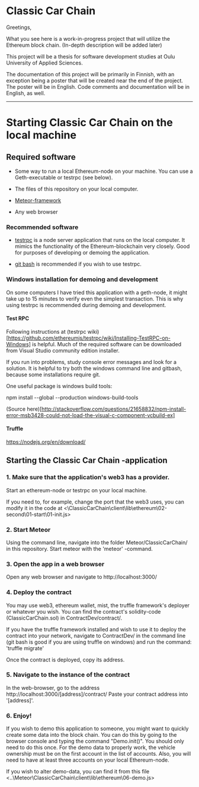 # Classic Car Chain

Greetings,

What you see here is a work-in-progress project that will utilize the Ethereum block chain. (In-depth description will be added later)

This project will be a thesis for software development studies at Oulu University of Applied Sciences.

The documentation of this project will be primarily in Finnish, with an exception being a poster that will be created near the end of the project. The poster will be in English. Code comments and documentation will be in English, as well.

---

# Starting Classic Car Chain on the local machine

## Required software

- Some way to run a local Ethereum-node on your machine. You can use a Geth-executable or testrpc (see below).

- The files of this repository on your local computer.

- [Meteor-framework](https://www.meteor.com/)

- Any web browser

### Recommended software

- [testrpc](https://github.com/ethereumjs/testrpc) is a node server application that runs on the local computer. It mimics the functionality of the Ethereum-blockchain very closely. Good for purposes of developing or demoing the application.

- [git bash](https://git-scm.com/downloads) is recommended if you wish to use testrpc.

### Windows installation for demoing and development

On some computers I have tried this application with a geth-node, it might take up to 15 minutes to verify even the simplest transaction. This is why using testrpc is recommended during demoing and development.

#### Test RPC

Following instructions at (testrpc wiki)[https://github.com/ethereumjs/testrpc/wiki/Installing-TestRPC-on-Windows] is helpful. Much of the required software can be downloaded from Visual Studio community edition installer.

If you run into problems, study console error messages and look for a solution. It is helpful to try both the windows command line and gitbash, because some installations require git.

One useful package is windows build tools:

npm install --global --production windows-build-tools

(Source here)[http://stackoverflow.com/questions/21658832/npm-install-error-msb3428-could-not-load-the-visual-c-component-vcbuild-ex]

#### Truffle

https://nodejs.org/en/download/

## Starting the Classic Car Chain -application

### 1. Make sure that the application's web3 has a provider.

Start an ethereum-node or testrpc on your local machine.

If you need to, for example, change the port that the web3 uses, you can modify it in the code at <\ClassicCarChain\client\lib\ethereum\02-second\01-start\01-init.js>

### 2. Start Meteor

Using the command line, navigate into the folder Meteor/ClassicCarChain/ in this repository. Start meteor with the 'meteor' -command.

### 3. Open the app in a web browser

Open any web browser and navigate to http://localhost:3000/

### 4. Deploy the contract

You may use web3, ethereum wallet, mist, the truffle framework's deployer or whatever you wish. You can find the contract's solidity-code (ClassicCarChain.sol) in ContractDev/contract/.

If you have the truffle framework installed and wish to use it to deploy the contract into your network, navigate to ContractDev/ in the command line (git bash is good if you are using truffle on windows) and run the command: 'truffle migrate'

Once the contract is deployed, copy its address.

### 5. Navigate to the instance of the contract

In the web-browser, go to the address http://localhost:3000/[address]/contract/ Paste your contract address into '[address]'.

### 6. Enjoy!

If you wish to demo this application to someone, you might want to quickly create some data into the block chain. You can do this by going to the browser console and typing the command "Demo.init()". You should only need to do this once. For the demo data to properly work, the vehicle ownership must be on the first account in the list of accounts. Also, you will need to have at least three accounts on your local Ethereum-node.

If you wish to alter demo-data, you can find it from this file <..\Meteor\ClassicCarChain\client\lib\ethereum\06-demo.js>